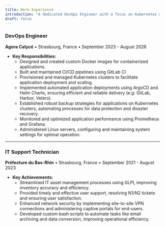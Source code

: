 ```yaml
---
title: Work Experience
introduction: "A dedicated DevOps Engineer with a focus on Kubernetes management and automation. Proven track record in deploying and maintaining scalable applications, leveraging tools like ArgoCD and Helm Charts."
draft: false
---
```


### DevOps Engineer

**Agora Calycé** • Strasbourg, France • September 2023 - August 2026

* **Key Responsibilities:**
  * Designed and created custom Docker images for containerized applications.
  * Built and maintained CI/CD pipelines using GitLab CI
  * Provisioned and managed Kubernetes clusters to facilitate application deployment and scaling.
  * Implemented automated application deployments using ArgoCD and Helm Charts, ensuring efficient and reliable delivery (e.g: GitLab, Harbor, Velero).
  * Established robust backup strategies for applications on Kubernetes clusters, automating processes for data protection and disaster recovery.
  * Monitored and optimized application performance using Prometheus and Grafana.
  * Administered Linux servers, configuring and maintaining system settings for optimal operation.

---

### IT Support Technician

**Préfecture du Bas-Rhin**  • Strasbourg, France • September 2021 - August 2023

* **Key Achievements:**
  * Streamlined IT asset management processes using GLPI, improving inventory accuracy and efficiency.
  * Provided timely and effective user support, resolving N1/N2 tickets and ensuring user satisfaction.
  * Enhanced network security by implementing site-to-site VPN connections and administering captive portals for end-users.
  * Developed custom bash scripts to automate tasks like email archiving and data conversion, improving operational efficiency.
